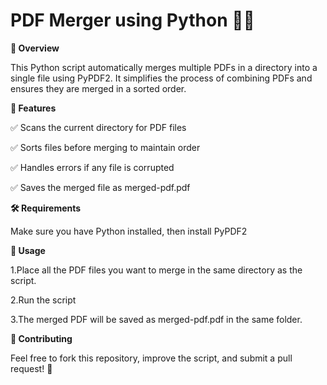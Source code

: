 # PDF Merger using Python 📝🔗

**📌 Overview**

This Python script automatically merges multiple PDFs in a directory into a single file using PyPDF2. It simplifies the process of combining PDFs and ensures they are merged in a sorted order.

**🚀 Features**

✅ Scans the current directory for PDF files

✅ Sorts files before merging to maintain order

✅ Handles errors if any file is corrupted

✅ Saves the merged file as merged-pdf.pdf

**🛠️ Requirements**

Make sure you have Python installed, then install PyPDF2

**📜 Usage**

1.Place all the PDF files you want to merge in the same directory as the script.

2.Run the script

3.The merged PDF will be saved as merged-pdf.pdf in the same folder.

**📌 Contributing**

Feel free to fork this repository, improve the script, and submit a pull request! 🚀
